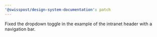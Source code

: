 ```yaml
---
'@swisspost/design-system-documentation': patch
---
```


Fixed the dropdown toggle in the example of the intranet header with a navigation bar.
